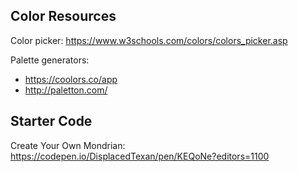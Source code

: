 ## Color Resources 
Color picker: https://www.w3schools.com/colors/colors_picker.asp 

Palette generators: 
* https://coolors.co/app 
* http://paletton.com/

## Starter Code
Create Your Own Mondrian: https://codepen.io/DisplacedTexan/pen/KEQoNe?editors=1100
